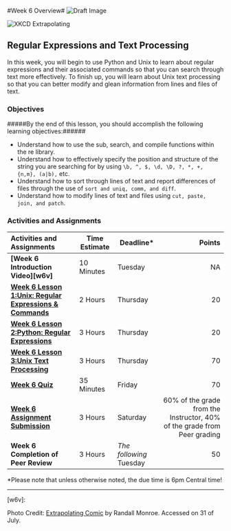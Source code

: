 #Week 6 Overview#
![Draft Image](../images/Draft_Version_picture.png)

![XKCD Extrapolating](images/extrapolating.png)
## Regular Expressions and Text Processing ##

In this week, you will begin to use Python and Unix to learn about regular expressions and their associated commands so that you can search through text more effectively.  To finish up, you will learn about Unix text processing so that you can better modify and glean information from lines and files of text.

### Objectives ###

#####By the end of this lesson, you should accomplish the following learning objectives:######

- Understand how to use the sub, search, and compile functions within the re library.
- Understand how to effectively specify the position and structure of the string you are searching for by using ```\b, ^, $, \d, \D, ?, *, +, {n,m}, (a|b),``` etc.
- Understand how to sort through lines of text and report differences of files through the use of ```sort and uniq, comm, and diff```.
- Understand how to modify lines of text and files using ```cut, paste, join, and patch```.


### Activities and Assignments ###

|Activities and Assignments | Time Estimate | Deadline* | Points|
|:------| -----|-------|----------:|
|**[Week 6 Introduction Video][w6v]**|10 Minutes|Tuesday|NA|
|**[Week 6 Lesson 1:Unix: Regular Expressions & Commands](lesson1.md)**| 2 Hours |Thursday| 20|
|**[Week 6 Lesson 2:Python: Regular Expressions](lesson2.md)**| 3 Hours | Thursday | 20 |
|**[Week 6 Lesson 3:Unix Text Processing](lesson3.md)**| 3 Hours | Thursday| 70 |
|**[Week 6 Quiz][w6q]**| 35 Minutes | Friday | 70|
|**[Week 6 Assignment Submission][w6a]**| 3 Hours | Saturday | 60% of the grade from the Instructor, 40% of the grade from Peer grading | 
|**Week 6 Completion of Peer Review**| 3 Hours | *The following* Tuesday | 50 | 

*Please note that unless otherwise noted, the due time is 6pm Central time!

----------
[w6a]: https://learn.illinois.edu/mod/workshop/view.php?id=1095242
[w6q]: https://learn.illinois.edu/mod/quiz/view.php?id=1095245
[w6v]: 

Photo Credit: [Extrapolating Comic](http://imgs.xkcd.com/comics/extrapolating.png) by Randall Monroe. Accessed on 31 of July.
